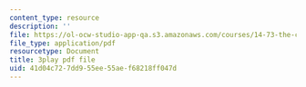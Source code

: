 ```yaml
---
content_type: resource
description: ''
file: https://ol-ocw-studio-app-qa.s3.amazonaws.com/courses/14-73-the-challenge-of-world-poverty-spring-2011/41d04c727dd955ee55aef68218ff047d_GdHqomimt8c.pdf
file_type: application/pdf
resourcetype: Document
title: 3play pdf file
uid: 41d04c72-7dd9-55ee-55ae-f68218ff047d
---
```

